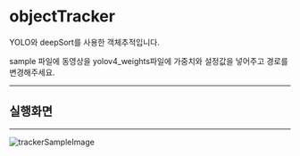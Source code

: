 # objectTracker


YOLO와 deepSort를 사용한 객체추적입니다.


sample 파일에 동영상을 yolov4_weights파일에 가중치와 설정값을 넣어주고 경로를 변경해주세요.


----


## 실행화면

----

![trackerSampleImage](https://user-images.githubusercontent.com/58650028/223148432-5bd45b5a-238d-4a5d-b710-2ca7f66bf7e5.png)
